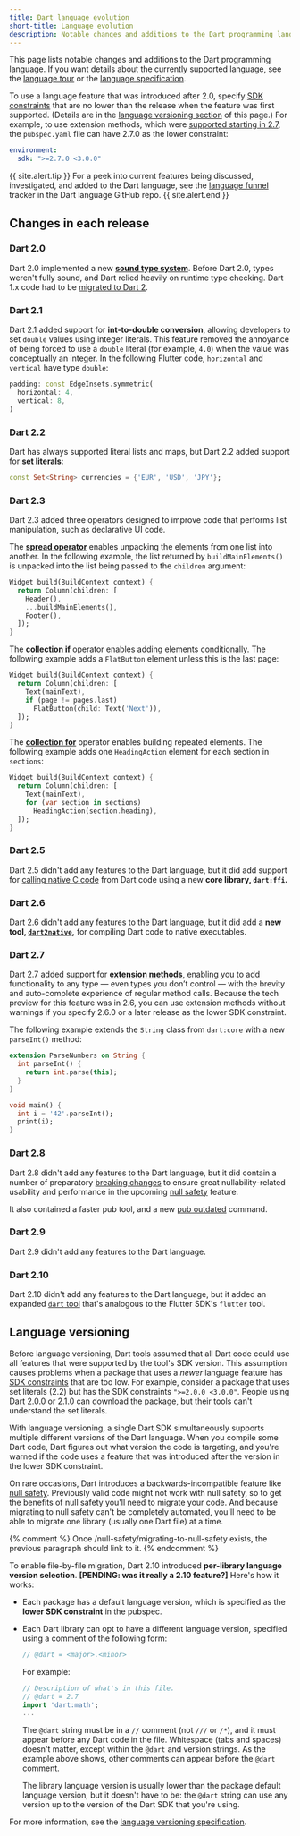 ```yaml
---
title: Dart language evolution
short-title: Language evolution
description: Notable changes and additions to the Dart programming language.
---
```


This page lists notable changes and additions to the Dart programming language.
If you want details about the currently supported language, see the
[language tour][] or the
[language specification][].

To use a language feature that was introduced after 2.0,
specify [SDK constraints][] that are no lower than
the release when the feature was first supported.
(Details are in the [language versioning section][] of this page.)
For example, to use extension methods, which were [supported starting in 2.7][],
the `pubspec.yaml` file can have 2.7.0 as the lower constraint:

```yaml
environment:
  sdk: ">=2.7.0 <3.0.0"
```

[supported starting in 2.7]: #dart-27
[SDK constraints]: /tools/pub/pubspec#sdk-constraints
[language versioning section]: #language-versioning

{{ site.alert.tip }}
  For a peek into current features being
  discussed, investigated, and added to the Dart language,
  see the [language funnel][] tracker in the Dart language GitHub repo.
{{ site.alert.end }}


## Changes in each release

### Dart 2.0

Dart 2.0 implemented a new **[sound type system][]**. Before
Dart 2.0, types weren't fully sound, and Dart relied heavily on runtime type
checking. Dart 1.x code had to be [migrated to Dart 2][].

### Dart 2.1

Dart 2.1 added support for **int-to-double conversion**, allowing developers to
set `double` values using integer literals. This feature removed the annoyance
of being forced to use a `double` literal (for example, `4.0`)
when the value was conceptually an integer.
In the following Flutter code, `horizontal` and `vertical` have type `double`:

```dart
padding: const EdgeInsets.symmetric(
  horizontal: 4,
  vertical: 8,
)
```

### Dart 2.2

Dart has always supported literal lists and maps, but
Dart 2.2 added support for **[set literals][]**:

```dart
const Set<String> currencies = {'EUR', 'USD', 'JPY'};
```
### Dart 2.3

Dart 2.3 added three operators designed to improve code that performs
list manipulation, such as declarative UI code.

The **[spread operator][]**
enables unpacking the elements from one list into another.
In the following example, the list returned by `buildMainElements()`
is unpacked into the list being passed to the `children` argument:

```dart
Widget build(BuildContext context) {
  return Column(children: [
    Header(),
    ...buildMainElements(),
    Footer(),
  ]);
}
```

The **[collection if][]**
operator enables adding elements conditionally.
The following example adds a `FlatButton` element
unless this is the last page:

```dart
Widget build(BuildContext context) {
  return Column(children: [
    Text(mainText),
    if (page != pages.last)
      FlatButton(child: Text('Next')),
  ]);
}
```

The **[collection for][]**
operator enables building repeated elements.
The following example adds one `HeadingAction`
element for each section in `sections`:

```dart
Widget build(BuildContext context) {
  return Column(children: [
    Text(mainText),
    for (var section in sections)
      HeadingAction(section.heading),
  ]);
}
```

### Dart 2.5

Dart 2.5 didn't add any features to the Dart language, but it did add
support for [calling native C code][] from Dart code
using a new **core library, `dart:ffi`.**

### Dart 2.6

Dart 2.6 didn't add any features to the Dart language, but it did add a
**new tool, [`dart2native`][],** for compiling Dart code to
native executables.

### Dart 2.7

Dart 2.7 added support for **[extension methods][]**,
enabling you to add functionality to any type —
even types you don’t control — with the brevity and auto-complete experience
of regular method calls.
Because the tech preview for this feature was in 2.6,
you can use extension methods without warnings if you
specify 2.6.0 or a later release as the lower SDK constraint.

The following example extends the `String` class from `dart:core` with a new
`parseInt()` method:

```dart
extension ParseNumbers on String {
  int parseInt() {
    return int.parse(this);
  }
}

void main() {
  int i = '42'.parseInt();
  print(i);
}
```

### Dart 2.8

Dart 2.8 didn't add any features to the Dart language, but it did
contain a number of preparatory [breaking changes][2.8 breaking changes] to ensure great
nullability-related usability and performance in the upcoming
[null safety][] feature.

It also contained a faster pub tool, and a new [pub outdated][] command.

### Dart 2.9

Dart 2.9 didn't add any features to the Dart language.

### Dart 2.10

Dart 2.10 didn't add any features to the Dart language,
but it added an expanded [`dart` tool][dart-tool] that's 
analogous to the Flutter SDK's `flutter` tool.

## Language versioning

Before language versioning,
Dart tools assumed that all Dart code could use all features
that were supported by the tool's SDK version.
This assumption causes problems when a package
that uses a _newer_ language feature
has [SDK constraints][] that are too low.
For example, consider a package that uses set literals (2.2)
but has the SDK constraints `">=2.0.0 <3.0.0"`.
People using Dart 2.0.0 or 2.1.0 can download the package,
but their tools can't understand the set literals.

With language versioning,
a single Dart SDK simultaneously supports
multiple different versions of the Dart language.
When you compile some Dart code,
Dart figures out what version the code is targeting,
and you're warned if the code uses a feature
that was introduced after the version in the lower SDK constraint.

On rare occasions, Dart introduces a
backwards-incompatible feature like [null safety][].
Previously valid code might not work with null safety,
so to get the benefits of null safety you'll need to migrate your code.
And because migrating to null safety can't be completely automated,
you'll need to be able to migrate one library
(usually one Dart file) at a time.

{% comment %}
  Once /null-safety/migrating-to-null-safety exists,
  the previous paragraph should link to it.
{% endcomment %}

To enable file-by-file migration,
Dart 2.10 introduced **per-library language version selection**.
**[PENDING: was it really a 2.10 feature?]**
Here's how it works:

* Each package has a default language version,
  which is specified as the **lower SDK constraint** in the pubspec.

* Each Dart library can opt to have a different language version,
  specified using a comment of the following form:

  ```dart
  // @dart = <major>.<minor>
  ```
 
  For example:

  ```dart
  // Description of what's in this file.
  // @dart = 2.7
  import 'dart:math';
  ...
  ```

  The `@dart` string must be in a `//` comment
  (not `///` or `/*`),
  and it must appear before any Dart code in the file.
  Whitespace (tabs and spaces) doesn't matter,
  except within the `@dart` and version strings.
  As the example above shows,
  other comments can appear before the `@dart` comment.

  The library language version is usually lower than
  the package default language version,
  but it doesn't have to be:
  the `@dart` string can use any version up to the
  version of the Dart SDK that you're using.
 
For more information, see the
[language versioning specification][language versioning feature].

[2.8 breaking changes]: https://github.com/dart-lang/sdk/issues/40686
[calling native C code]: /guides/libraries/c-interop
[collection for]: /guides/language/language-tour#collection-operators
[collection if]: /guides/language/language-tour#collection-operators
[`dart2native`]: /tools/dart2native
[dart-tool]: /tools/dart-tool
[extension methods]: /guides/language/extension-methods
[language funnel]: https://github.com/dart-lang/language/projects/1
[language specification]: /guides/language/spec
[language tour]: /guides/language/language-tour
[language versioning feature]: https://github.com/dart-lang/language/blob/master/accepted/future-releases/language-versioning/feature-specification.md#dart-language-versioning
[migrated to Dart 2]: /dart-2
[null safety]: /null-safety
[set literals]: /guides/language/language-tour#sets
[sound type system]: /guides/language/type-system
[spread operator]: /guides/language/language-tour#spread-operator
[pub outdated]: https://dart.dev/tools/pub/cmd/pub-outdated
